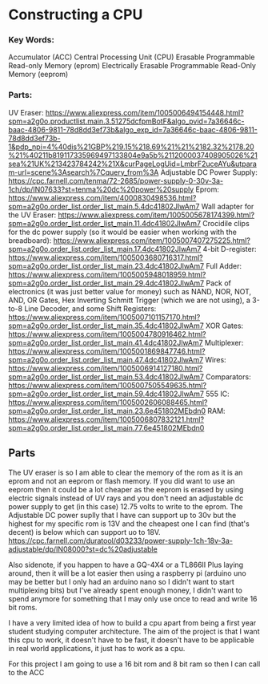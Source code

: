 # Constructing a CPU

### Key Words:
Accumulator (ACC)
Central Processing Unit (CPU)
Erasable Programmable Read-only Memory (eprom)
Electrically Erasable Programmable Read-Only Memory (eeprom)

### Parts:
UV Eraser:
https://www.aliexpress.com/item/1005006494154448.html?spm=a2g0o.productlist.main.3.51275dcfpmBotF&algo_pvid=7a36646c-baac-4806-9811-78d8dd3ef73b&algo_exp_id=7a36646c-baac-4806-9811-78d8dd3ef73b-1&pdp_npi=4%40dis%21GBP%219.15%218.69%21%21%2182.32%2178.20%21%40211b819117335969497133804e9a5b%2112000037408905026%21sea%21UK%213423784242%21X&curPageLogUid=LmbrF2uceAYu&utparam-url=scene%3Asearch%7Cquery_from%3A
Adjustable DC Power Supply:
https://cpc.farnell.com/tenma/72-2685/power-supply-0-30v-3a-1ch/dp/IN07633?st=tenma%20dc%20power%20supply
Eprom:
https://www.aliexpress.com/item/4000830498536.html?spm=a2g0o.order_list.order_list_main.5.4dc41802JlwAm7
Wall adapter for the UV Eraser:
https://www.aliexpress.com/item/1005005678174399.html?spm=a2g0o.order_list.order_list_main.11.4dc41802JlwAm7
Crocidile clips for the dc power supply (so it would be easier when working with the breadboard):
https://www.aliexpress.com/item/1005007407275225.html?spm=a2g0o.order_list.order_list_main.17.4dc41802JlwAm7
4-bit D-register:
https://www.aliexpress.com/item/1005003680716317.html?spm=a2g0o.order_list.order_list_main.23.4dc41802JlwAm7
Full Adder:
https://www.aliexpress.com/item/1005005948018959.html?spm=a2g0o.order_list.order_list_main.29.4dc41802JlwAm7
Pack of electronics (it was just better value for money) such as NAND, NOR, NOT, AND, OR Gates, Hex Inverting Schmitt Trigger (which we are not using), a 3-to-8 Line Decoder, and some Shift Registers:
https://www.aliexpress.com/item/1005007101157170.html?spm=a2g0o.order_list.order_list_main.35.4dc41802JlwAm7
XOR Gates:
https://www.aliexpress.com/item/1005004780916462.html?spm=a2g0o.order_list.order_list_main.41.4dc41802JlwAm7
Multiplexer:
https://www.aliexpress.com/item/1005001869847746.html?spm=a2g0o.order_list.order_list_main.47.4dc41802JlwAm7
Wires:
https://www.aliexpress.com/item/1005006914127180.html?spm=a2g0o.order_list.order_list_main.53.4dc41802JlwAm7
Comparators:
https://www.aliexpress.com/item/1005007505549635.html?spm=a2g0o.order_list.order_list_main.59.4dc41802JlwAm7
555 IC:
https://www.aliexpress.com/item/1005002606088465.html?spm=a2g0o.order_list.order_list_main.23.6e451802MEbdn0
RAM:
https://www.aliexpress.com/item/1005006807832121.html?spm=a2g0o.order_list.order_list_main.77.6e451802MEbdn0



## Parts
The UV eraser is so I am able to clear the memory of the rom as it is an eprom and not an eeprom or flash memory. If you did want to use an eeprom then it could be a lot cheaper as the eeprom is erased by using electric signals instead of UV rays and you don't need an adjustable dc power supply to get (in this case) 12.75 volts to write to the eprom.
The Adjustable DC power suplly that I have can support up to 30v but the highest for my specific rom is 13V and the cheapest one I can find (that's decent) is below which can support uo to 18V.
https://cpc.farnell.com/duratool/d03233/power-supply-1ch-18v-3a-adjustable/dp/IN08000?st=dc%20adjustable 



Also sidenote, if you happen to have a GQ-4X4 or a TL866II Plus laying around, then it will be a lot easier then using a raspberry pi (arduino uno may be better but I only had an arduino nano so I didn't want to start multiplexing bits) but I've already spent enough money, I didn't want to spend anymore for something that I may only use once to read and write 16 bit roms.


I have a very limited idea of how to build a cpu apart from being a first year student studying computer architecture.
The aim of the project is that I want this cpu to work, it doesn't have to be fast, it doesn't have to be applicable in real world applications, it just has to work as a cpu.

For this project I am going to use a 16 bit rom and 8 bit ram so then I can call to the ACC 

